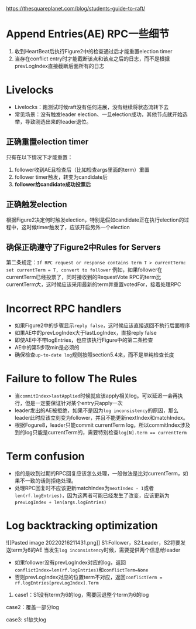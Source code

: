 https://thesquareplanet.com/blog/students-guide-to-raft/
# Append Entries(AE) RPC一些细节
1. 收到HeartBeat后执行Figure2中的检查通过后才能重置election timer
2. 当存在conflict entry时才能截断该点和该点之后的日志，而不是根据prevLogIndex直接截断后面所有的日志
# Livelocks
- Livelocks：跑测试时候raft没有任何进展，没有继续将状态流转下去
- 常见场景：没有触发leader election、一旦election成功，其他节点就开始选举，导致刚选出来的leader退位。
## 正确重置election timer
只有在以下情况下才能重置：
1. follower收到AE且检查后（比如检查args里面的term）重置
2. follower timer触发，转变为candidate后
3. **follower给candidate成功投票后**
## 正确触发election
根据Figure2决定何时触发election，特别是假如candidate正在执行election的过程中，这时候timer触发了，应该开启另外一个election
## 确保正确遵守了Figure2中Rules for Servers
第二条规定：`If RPC request or response contains term T > currentTerm: set currentTerm = T, convert to follower`
例如，如果follower在currentTerm已经投票了，同时接收到的RequestVote RPC的term比currentTerm大，这时候应该采用最新的term并重置votedFor，接着处理RPC
# Incorrect RPC handlers
- 如果Figure2中的步骤显示`reply false`，这时候应该直接返回不执行后面程序
- 如果AE中的prevLogIndex大于lastLogIndex，直接reply false
- 即使AE中不带logEntries，也应该执行Figure中的第二条检查
- AE中的第5步取min是必须的
- 确保检查`up-to-date log`规则按照section5.4来，而不是单纯检查长度
# Failure to follow The Rules
- 当`commitIndex>lastApplied`时候就应该apply相关log。可以延迟一会再执行，但是一定要保证针对某个entry只apply一次
- leader发出的AE被拒绝，如果不是因为`log inconsistency`的原因，那么leader此时应该立刻变为follower，并且不能更新nextIndex和matchIndex。
- 根据Fogure8，leader只能commit currentTerm log，所以commitIndex涉及到的log只能是currentTerm的，需要特别检查`log[N].term == currentTerm`
# Term confusion
- 指的是收到过期的RPC回复应该怎么处理，一般做法是比对currentTerm，如果不一致的话则拒绝处理。
- 处理RPC回复时不应该更新matchIndex为`nextIndex - 1`或者`len(rf.logEntries)`，因为这两者可能已经发生了改变，应该更新为`prevLogIndex + len(args.logEntries)`
# Log backtracking optimization
![[Pasted image 20220216211431.png]]
S1:Follower，S2:Leader，S2将要发送term为6的AE
当发生`log inconsistency`时候，需要提供两个信息给leader
- 如果follower没有prevLogIndex对应的log，返回`conflictIndex=len(rf.logEntries)`和`conflictTerm=None`
- 否则prevLogIndex对应的位置term不对应，返回`conflictTerm = rf.logEntries[prevLogIndex].Term`
1. case1：S1没有term为6的log，需要回退整个term为6的log

 case2：覆盖一部分log
	
case3: s1缺失log